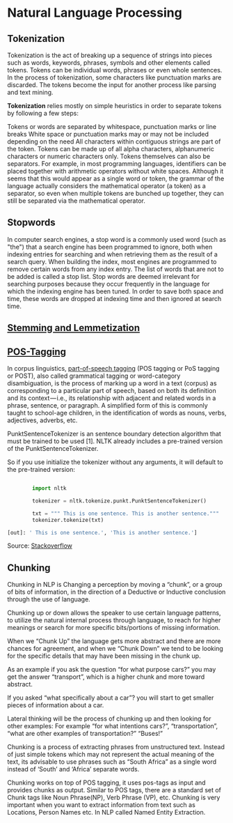 # Natural Language Processing

## Tokenization

Tokenization is the act of breaking up a sequence of strings into pieces such as words, keywords, phrases, symbols and other elements called tokens. Tokens can be individual words, phrases or even whole sentences. In the process of tokenization, some characters like punctuation marks are discarded. The tokens become the input for another process like parsing and text mining.

**Tokenization** relies mostly on simple heuristics in order to separate tokens by following a few steps:

Tokens or words are separated by whitespace, punctuation marks or line breaks
White space or punctuation marks may or may not be included depending on the need
All characters within contiguous strings are part of the token. Tokens can be made up of all alpha characters, alphanumeric characters or numeric characters only.
Tokens themselves can also be separators. For example, in most programming languages, identifiers can be placed together with arithmetic operators without white spaces. Although it seems that this would appear as a single word or token, the grammar of the language actually considers the mathematical operator (a token) as a separator, so even when multiple tokens are bunched up together, they can still be separated via the mathematical operator.

## Stopwords

In computer search engines, a stop word is a commonly used word (such as "the") that a search engine has been programmed to ignore, both when indexing entries for searching and when retrieving them as the result of a search query. When building the index, most engines are programmed to remove certain words from any index entry. The list of words that are not to be added is called a stop list. Stop words are deemed irrelevant for searching purposes because they occur frequently in the language for which the indexing engine has been tuned. In order to save both space and time, these words are dropped at indexing time and then ignored at search time.

## [Stemming and Lemmetization](https://nlp.stanford.edu/IR-book/html/htmledition/stemming-and-lemmatization-1.html)




## [POS-Tagging](https://nlp.stanford.edu/software/tagger.html)

In corpus linguistics, [part-of-speech tagging](https://medium.freecodecamp.org/an-introduction-to-part-of-speech-tagging-and-the-hidden-markov-model-953d45338f24) (POS tagging or PoS tagging or POST), also called grammatical tagging or word-category disambiguation, is the process of marking up a word in a text (corpus) as corresponding to a particular part of speech, based on both its definition and its context — i.e., its relationship with adjacent and related words in a phrase, sentence, or paragraph. A simplified form of this is commonly taught to school-age children, in the identification of words as nouns, verbs, adjectives, adverbs, etc.


PunktSentenceTokenizer is an sentence boundary detection algorithm that must be trained to be used [1]. NLTK already includes a pre-trained version of the PunktSentenceTokenizer.

So if you use initialize the tokenizer without any arguments, it will default to the pre-trained version:
```python

        import nltk

        tokenizer = nltk.tokenize.punkt.PunktSentenceTokenizer()

        txt = """ This is one sentence. This is another sentence."""
        tokenizer.tokenize(txt)

[out]: ' This is one sentence.', 'This is another sentence.']
```

Source: [Stackoverflow](https://stackoverflow.com/questions/35275001/use-of-punktsentencetokenizer-in-nltk)


## Chunking
Chunking in NLP is Changing a perception by moving a “chunk”, or a group of bits of information, in the direction of a Deductive or Inductive conclusion through the use of language.

Chunking up or down allows the speaker to use certain language patterns, to utilize the natural internal process through language, to reach for higher meanings or search for more specific bits/portions of missing information.

When we “Chunk Up” the language gets more abstract and there are more chances for agreement, and when we “Chunk Down” we tend to be looking for the specific details that may have been missing in the chunk up.

As an example if you ask the question “for what purpose cars?” you may get the answer “transport”, which is a higher chunk and more toward abstract.

If you asked “what specifically about a car”? you will start to get smaller pieces of information about a car.

Lateral thinking will be the process of chunking up and then looking for other examples: For example “for what intentions cars?”, “transportation”, “what are other examples of transportation?” “Buses!”

Chunking is a process of extracting phrases from unstructured text. Instead of just simple tokens which may not represent the actual meaning of the text, its advisable to use phrases such as “South Africa” as a single word instead of ‘South’ and ‘Africa’ separate words.

Chunking works on top of POS tagging, it uses pos-tags as input and provides chunks as output. Similar to POS tags, there are a standard set of Chunk tags like Noun Phrase(NP), Verb Phrase (VP), etc. Chunking is very important when you want to extract information from text such as Locations, Person Names etc. In NLP called Named Entity Extraction.
